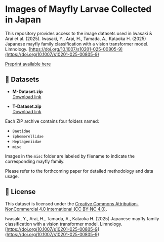 # Images of Mayfly Larvae Collected in Japan

This repository provides access to the image datasets used in Iwasaki & Arai et al. (2025).
Iwasaki, Y., Arai, H., Tamada, A., Kataoka H. (2025) Japanese mayfly family classification with a vision transformer model. Limnology. [https://doi.org/10.1007/s10201-025-00805-9](https://doi.org/10.1007/s10201-025-00805-9)

[Preprint available here](https://doi.org/10.32942/X2P02K)

## 📁 Datasets

- **M-Dataset.zip**  
  [Download link](https://drive.google.com/file/d/1XirgyqSPuGT0dZNI0ZkIRi-r5MwyQXwZ/view?usp=sharing)

- **T-Dataset.zip**  
  [Download link](https://drive.google.com/file/d/10HEysp6l7F5Ef-Hk2-yPpcNq4b4roZMa/view?usp=sharing)

Each ZIP archive contains four folders named:
- `Baetidae`
- `Ephemerellidae`
- `Heptageniidae`
- `misc`

Images in the `misc` folder are labeled by filename to indicate the corresponding mayfly family.

Please refer to the forthcoming paper for detailed methodology and data usage.

## 📜 License

This dataset is licensed under the [Creative Commons Attribution-NonCommercial 4.0 International (CC BY-NC 4.0)](https://creativecommons.org/licenses/by-nc/4.0/).

Iwasaki, Y., Arai, H., Tamada, A., Kataoka H. (2025) Japanese mayfly family classification with a vision transformer model. Limnology. [https://doi.org/10.1007/s10201-025-00805-9](https://doi.org/10.1007/s10201-025-00805-9)
